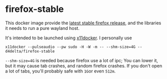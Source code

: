 # firefox-stable

This docker image provide the [latest stable firefox release](https://download.mozilla.org/?product=firefox-latest-ssl&os=linux64&lang=en-US), and the libraries it needs to run a pure wayland host.

It's intended to be launched using [x11docker](https://github.com/mviereck/x11docker). I personally use

```
x11docker --pulseaudio --pw sudo -H -W -m -- --shm-size=4G -- d4delta/firefox-stable
```

`--shm-size=4G` is needed because firefox use a lot of ipc; You can lower it, but it may cause tab crashes, and random firefox crashes. If you don't open a lot of tabs, you'll probably safe with `1G`or even `512m`.

